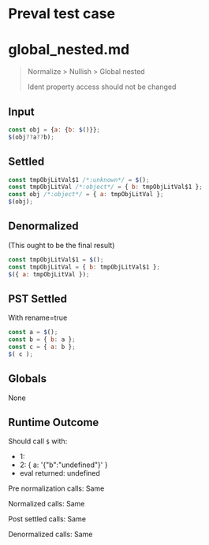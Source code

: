 # Preval test case

# global_nested.md

> Normalize > Nullish > Global nested
>
> Ident property access should not be changed

## Input

`````js filename=intro
const obj = {a: {b: $()}};
$(obj??a??b);
`````


## Settled


`````js filename=intro
const tmpObjLitVal$1 /*:unknown*/ = $();
const tmpObjLitVal /*:object*/ = { b: tmpObjLitVal$1 };
const obj /*:object*/ = { a: tmpObjLitVal };
$(obj);
`````


## Denormalized
(This ought to be the final result)

`````js filename=intro
const tmpObjLitVal$1 = $();
const tmpObjLitVal = { b: tmpObjLitVal$1 };
$({ a: tmpObjLitVal });
`````


## PST Settled
With rename=true

`````js filename=intro
const a = $();
const b = { b: a };
const c = { a: b };
$( c );
`````


## Globals


None


## Runtime Outcome


Should call `$` with:
 - 1: 
 - 2: { a: '{"b":"undefined"}' }
 - eval returned: undefined

Pre normalization calls: Same

Normalized calls: Same

Post settled calls: Same

Denormalized calls: Same
